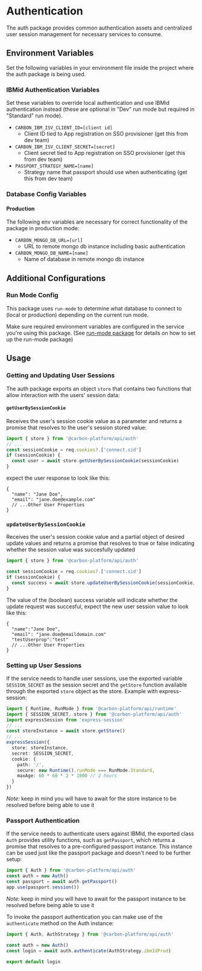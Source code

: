 # Authentication

The auth package provides common authentication assets and centralized user session management for
necessary services to consume.

## Environment Variables

Set the following variables in your environment file inside the project where the auth package is
being used.

### IBMid Authentication Variables

Set these variables to override local authentication and use IBMid authentication instead (these are
optional in "Dev" run mode but required in "Standard" run mode).

- `CARBON_IBM_ISV_CLIENT_ID=[client id]`
  - Client ID tied to App registration on SSO provisioner (get this from dev team)
- `CARBON_IBM_ISV_CLIENT_SECRET=[secret]`
  - Client secret tied to App registration on SSO provisioner (get this from dev team)
- `PASSPORT_STRATEGY_NAME=[name]`
  - Strategy name that passport should use when authenticating (get this from dev team)

### Database Config Variables

#### Production

The following env variables are necessary for correct functionality of the package in production
mode:

- `CARBON_MONGO_DB_URL=[url]`
  - URL to remote mongo db instance including basic authentication
- `CARBON_MONGO_DB_NAME=[name]`
  - Name of database in remote mongo db instance

## Additional Configurations

### Run Mode Config

This package uses `run-mode` to determine what database to connect to (local or production)
depending on the current run mode.

Make sure required environment variables are configured in the service you're using this package.
(See [run-mode package](./packages-api.md#run-mode) for details on how to set up the run-mode
package)

## Usage

### Getting and Updating User Sessions

The auth package exports an object `store` that contains two functions that allow interaction with
the users' session data:

#### `getUserBySessionCookie`

Receives the user's session cookie value as a parameter and returns a promise that resolves to the
user's session stored value:

```ts
import { store } from '@carbon-platform/api/auth'
// ...
const sessionCookie = req.cookies?.['connect.sid']
if (sessionCookie) {
  const user = await store.getUserBySessionCookie(sessionCookie)
}
```

expect the user response to look like this:

```jsonc
{
  "name": "Jane Doe",
  "email": "jane.doe@example.com"
  // ...Other User Properties
}
```

### `updateUserBySessionCookie`

Receives the user's session cookie value and a partial object of desired update values and returns a
promise that resolves to true or false indicating whether the session value was succesfully updated

```js
import { store } from '@carbon-platform/api/auth'

const sessionCookie = req.cookies?.['connect.sid']
if (sessionCookie) {
  const success = await store.updateUserBySessionCookie(sessionCookie, { testUserProp: 'test' })
}
```

The value of the (boolean) success variable will indicate whether the update request was succesful,
expect the new user session value to look like this:

```jsonc
{
  "name":"Jane Doe",
  "email": "jane.doe@emaildomain.com"
  "testUserprop":"test"
  // ...Other User Properties
}
```

### Setting up User Sessions

If the service needs to handle user sessions, use the exported variable `SESSION_SECRET` as the
session secret and the `getStore` function available through the exported `store` object as the
store. Example with express-session:

```ts
import { Runtime, RunMode } from '@carbon-platform/api/runtime'
import { SESSION_SECRET, store } from '@carbon-platform/api/auth'
import expressSession from 'express-session'
// ...
const storeInstance = await store.getStore()
// ...
expressSession({
  store: storeInstance,
  secret: SESSION_SECRET,
  cookie: {
    path: '/',
    secure: new Runtime().runMode === RunMode.Standard,
    maxAge: 60 * 60 * 2 * 1000 // 2 hours
  }
})
```

_Note:_ keep in mind you will have to await for the store instance to be resolved before being able
to use it

### Passport Authentication

If the service needs to authenticate users against IBMId, the exported class `Auth` provides utility
functions, such as `getPassport`, which returns a promise that resolves to a pre-configured passport
instance. This instance can be used just like the passport package and doesn't need to be further
setup:

```ts
import { Auth } from '@carbon-platform/api/auth'
const auth = new Auth()
const passport = await auth.getPassport()
app.use(passport.session())
```

_Note:_ keep in mind you will have to await for the passport instance to be resolved before being
able to use it

To invoke the passport authentication you can make use of the `authenticate` method on the Auth
instance:

```ts
import { Auth, AuthStrategy } from '@carbon-platform/api/auth'

const auth = new Auth()
const login = await auth.authenticate(AuthStrategy.ibmIdProd)

export default login
```
